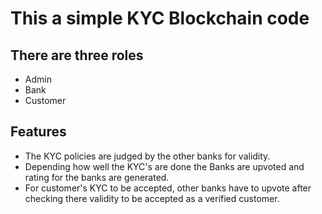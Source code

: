 # This a simple KYC Blockchain code

## There are three roles 

* Admin
* Bank
* Customer

## Features

* The KYC policies are judged by the other banks for validity.
* Depending how well the KYC's are done the Banks are upvoted and rating for the banks are generated.
* For customer's KYC to be accepted, other banks have to upvote after checking there validity to be accepted as a verified customer.